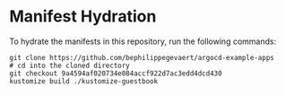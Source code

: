 # Manifest Hydration

To hydrate the manifests in this repository, run the following commands:

```shell
git clone https://github.com/bephilippegevaert/argocd-example-apps
# cd into the cloned directory
git checkout 9a4594af020734e084accf922d7ac3edd4dcd430
kustomize build ./kustomize-guestbook
```
